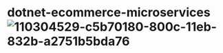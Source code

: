 # dotnet-ecommerce-microservices![110304529-c5b70180-800c-11eb-832b-a2751b5bda76](https://user-images.githubusercontent.com/53372696/235416571-6fa36d01-653a-4263-9942-3c75c6f2ff82.png)
